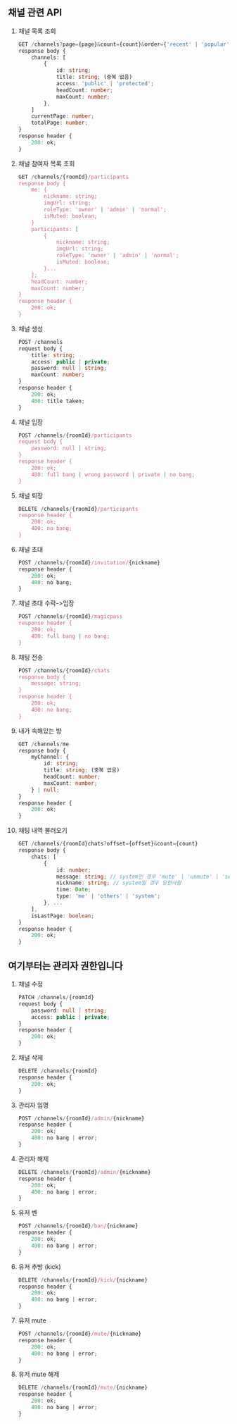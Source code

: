## 채널 관련 API

1.  채널 목록 조회

    ```ts
    GET /channels?page={page}&count={count}&order={'recent' | 'popular'}&keyword={keyword | null}
    response body {
    	channels: [
    		{
    			id: string;
    			title: string; (중복 없음)
    			access: 'public' | 'protected';
    			headCount: number;
    			maxCount: number;
    		},
    	]
    	currentPage: number;
    	totalPage: number;
    }
    response header {
    	200: ok;
    }
    ```

2.  채널 참여자 목록 조회

    ```ts
    GET /channels/{roomId}/participants
    response body {
    	me: {
    		nickname: string;
    		imgUrl: string;
    		roleType: 'owner' | 'admin' | 'normal';
    		isMuted: boolean;
    	}
    	participants: [
    		{
    			nickname: string;
    			imgUrl: string;
    			roleType: 'owner' | 'admin' | 'normal';
    			isMuted: boolean;
    		}...
    	];
    	headCount: number;
    	maxCount: number;
    }
    response header {
    	200: ok;
    }
    ```

3.  채널 생성

    ```ts
    POST /channels
    request body {
    	title: string;
    	access: public | private;
    	password: null | string;
    	maxCount: number;
    }
    response header {
    	200: ok;
    	400: title taken;
    }
    ```

4.  채널 입장

    ```ts
    POST /channels/{roomId}/participants
    request body {
        password: null | string;
    }
    response header {
    	200: ok;
    	400: full bang | wrong password | private | no bang;
    }
    ```

5.  채널 퇴장

    ```ts
    DELETE /channels/{roomId}/participants
    response header {
    	200: ok;
    	400: no bang;
    }
    ```

6.  채널 초대

    ```ts
    POST /channels/{roomId}/invitation/{nickname}
    response header {
    	200: ok;
    	400: no bang;
    }
    ```

7.  채널 초대 수락->입장

    ```ts
    POST /channels/{roomId}/magicpass
    response header {
    	200: ok;
        400: full bang | no bang;
    }
    ```

8. 채팅 전송

    ```ts
    POST /channels/{roomId}/chats
    response body {
    	message: string;
    }
    response header {
    	200: ok;
    	400: no bang;
    }
    ```

9. 내가 속해있는 방

    ```ts
    GET /channels/me
    response body {
    	myChannel: {
    		id: string;
    		title: string; (중복 없음)
    		headCount: number;
    		maxCount: number;
    	} | null;
    }
    response header {
    	200: ok;
    }
    ```
    
10. 채팅 내역 불러오기
	```ts
	GET /channels/{roomId}chats?offset={offset}&count={count}
	response body {
		chats: [
			{
				id: number;
				message: string; // system인 경우 'mute' | 'unmute' | 'setadmin' | 'unsetadmin' | 'kick' | 'ban' | 'join' | 'leave'
				nickname: string; // system일 경우 당한사람
				time: Date;
				type: 'me' | 'others' | 'system';
			}, ...
		],
		isLastPage: boolean;
	}
	response header {
		200: ok;
	}
	```
	
## 여기부터는 관리자 권한입니다
1.  채널 수정

    ```ts
    PATCH /channels/{roomId}
    request body {
    	password: null | string;
    	access: public | private;
    }
    response header {
    	200: ok;
    }
    ```

2.  채널 삭제

    ```ts
    DELETE /channels/{roomId}
    response header {
    	200: ok;
    }
    ```

3. 관리자 임명

    ```ts
    POST /channels/{roomId}/admin/{nickname}
    response header {
    	200: ok;
    	400: no bang | error;
    }
    ```

4. 관리자 해제
    ```ts
    DELETE /channels/{roomId}/admin/{nickname}
    response header {
    	200: ok;
    	400: no bang | error;
    }
    ```
   
5. 유저 벤
    ```ts
    POST /channels/{roomId}/ban/{nickname}
    response header {
    	200: ok;
    	400: no bang | error;
    }
    ```

6. 유저 추방 (kick)
    ```ts
    DELETE /channels/{roomId}/kick/{nickname}
    response header {
    	200: ok;
    	400: no bang | error;
    }
    ```

7. 유저 mute
    ```ts
    POST /channels/{roomId}/mute/{nickname}
    response header {
    	200: ok;
    	400: no bang | error;
    }
    ```

8. 유저 mute 해제
    ```ts
    DELETE /channels/{roomId}/mute/{nickname}
    response header {
    	200: ok;
    	400: no bang | error;
    }
    ```



 
